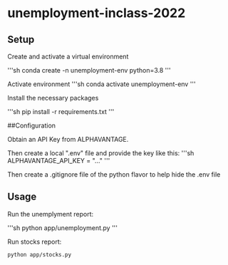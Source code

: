 # unemployment-inclass-2022


## Setup
Create and activate a virtual environment

'''sh
conda create -n unemployment-env python=3.8
'''

Activate environment 
'''sh
conda activate unemployment-env
'''

Install the necessary packages

'''sh
pip install -r requirements.txt
'''


##Configuration

Obtain an API Key from ALPHAVANTAGE.

Then create a local ".env" file and provide the key like this:
'''sh
ALPHAVANTAGE_API_KEY = "..."
'''

Then create a .gitignore file of the python flavor to help hide the .env file

## Usage



Run the unemplyment report:

'''sh
python app/unemployment.py
'''


Run stocks report:

```sh
python app/stocks.py
```